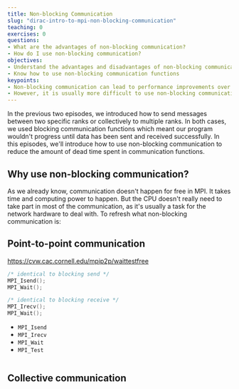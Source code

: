 ```yaml
---
title: Non-blocking Communication
slug: "dirac-intro-to-mpi-non-blocking-communication"
teaching: 0
exercises: 0
questions:
- What are the advantages of non-blocking communication?
- How do I use non-blocking communication?
objectives:
- Understand the advantages and disadvantages of non-blocking communication
- Know how to use non-blocking communication functions
keypoints:
- Non-blocking communication can lead to performance improvements over blocking communication
- However, it is usually more difficult to use non-blocking communication
---
```


In the previous two episodes, we introduced how to send messages between two specific ranks or collectively to multiple
ranks. In both cases, we used blocking communication functions which meant our program wouldn't progress until data has
been sent and received successfully. In this episodes, we'll introduce how to use non-blocking communication to
reduce the amount of dead time spent in communication functions.

## Why use non-blocking communication?

As we already know, communication doesn't happen for free in MPI. It takes time and computing power to happen. But the
CPU doesn't really need to take part in most of the communication, as it's usually a task for the network hardware to
deal with. To refresh what non-blocking communication is:

## Point-to-point communication

<https://cvw.cac.cornell.edu/mpip2p/waittestfree>

```c
/* identical to blocking send */
MPI_Isend();
MPI_Wait();

/* identical to blocking receive */
MPI_Irecv();
MPI_Wait();
```

* `MPI_Isend`
* `MPI_Irecv`
* `MPI_Wait`
* `MPI_Test`

```c

```

## Collective communication
